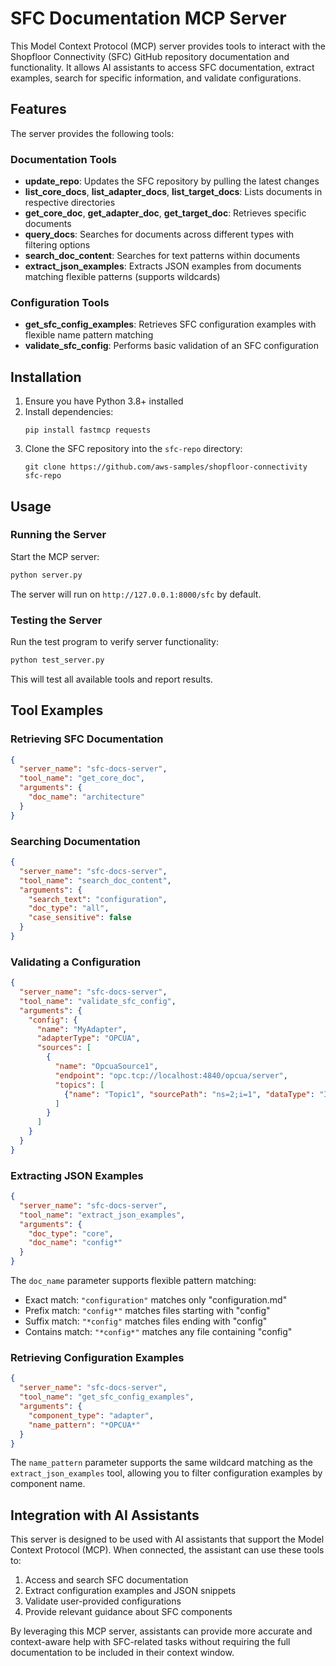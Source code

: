 # SFC Documentation MCP Server

This Model Context Protocol (MCP) server provides tools to interact with the Shopfloor Connectivity (SFC) GitHub repository documentation and functionality. It allows AI assistants to access SFC documentation, extract examples, search for specific information, and validate configurations.

## Features

The server provides the following tools:

### Documentation Tools

- **update_repo**: Updates the SFC repository by pulling the latest changes
- **list_core_docs**, **list_adapter_docs**, **list_target_docs**: Lists documents in respective directories
- **get_core_doc**, **get_adapter_doc**, **get_target_doc**: Retrieves specific documents
- **query_docs**: Searches for documents across different types with filtering options
- **search_doc_content**: Searches for text patterns within documents
- **extract_json_examples**: Extracts JSON examples from documents matching flexible patterns (supports wildcards)

### Configuration Tools

- **get_sfc_config_examples**: Retrieves SFC configuration examples with flexible name pattern matching
- **validate_sfc_config**: Performs basic validation of an SFC configuration

## Installation

1. Ensure you have Python 3.8+ installed
2. Install dependencies:
   ```
   pip install fastmcp requests
   ```
3. Clone the SFC repository into the `sfc-repo` directory:
   ```
   git clone https://github.com/aws-samples/shopfloor-connectivity sfc-repo
   ```

## Usage

### Running the Server

Start the MCP server:

```bash
python server.py
```

The server will run on `http://127.0.0.1:8000/sfc` by default.

### Testing the Server

Run the test program to verify server functionality:

```bash
python test_server.py
```

This will test all available tools and report results.

## Tool Examples

### Retrieving SFC Documentation

```json
{
  "server_name": "sfc-docs-server",
  "tool_name": "get_core_doc",
  "arguments": {
    "doc_name": "architecture"
  }
}
```

### Searching Documentation

```json
{
  "server_name": "sfc-docs-server",
  "tool_name": "search_doc_content",
  "arguments": {
    "search_text": "configuration",
    "doc_type": "all",
    "case_sensitive": false
  }
}
```

### Validating a Configuration

```json
{
  "server_name": "sfc-docs-server",
  "tool_name": "validate_sfc_config",
  "arguments": {
    "config": {
      "name": "MyAdapter",
      "adapterType": "OPCUA",
      "sources": [
        {
          "name": "OpcuaSource1",
          "endpoint": "opc.tcp://localhost:4840/opcua/server",
          "topics": [
            {"name": "Topic1", "sourcePath": "ns=2;i=1", "dataType": "Int32"}
          ]
        }
      ]
    }
  }
}
```

### Extracting JSON Examples

```json
{
  "server_name": "sfc-docs-server",
  "tool_name": "extract_json_examples",
  "arguments": {
    "doc_type": "core",
    "doc_name": "config*"
  }
}
```

The `doc_name` parameter supports flexible pattern matching:
- Exact match: `"configuration"` matches only "configuration.md"
- Prefix match: `"config*"` matches files starting with "config"
- Suffix match: `"*config"` matches files ending with "config"
- Contains match: `"*config*"` matches any file containing "config"

### Retrieving Configuration Examples

```json
{
  "server_name": "sfc-docs-server",
  "tool_name": "get_sfc_config_examples",
  "arguments": {
    "component_type": "adapter",
    "name_pattern": "*OPCUA*"
  }
}
```

The `name_pattern` parameter supports the same wildcard matching as the `extract_json_examples` tool, allowing you to filter configuration examples by component name.

## Integration with AI Assistants

This server is designed to be used with AI assistants that support the Model Context Protocol (MCP). When connected, the assistant can use these tools to:

1. Access and search SFC documentation
2. Extract configuration examples and JSON snippets
3. Validate user-provided configurations
4. Provide relevant guidance about SFC components

By leveraging this MCP server, assistants can provide more accurate and context-aware help with SFC-related tasks without requiring the full documentation to be included in their context window.
